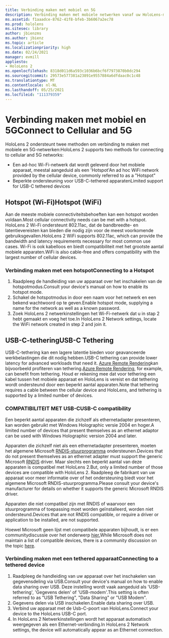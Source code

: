 ```yaml
---
title: Verbinding maken met mobiel en 5G
description: Verbinding maken met mobiele netwerken vanaf uw HoloLens-mixed reality apparaten.
ms.assetid: f1aaadce-8762-41f8-bfeb-3b6067a2ec78
ms.prod: hololens
ms.sitesec: library
author: jbienzms
ms.author: jbienz
ms.topic: article
ms.localizationpriority: high
ms.date: 02/24/2021
manager: evmill
appliesto:
- HoloLens 2
ms.openlocfilehash: 8318d011d6a593c1036b6bcf6f7973870b0dc294
ms.sourcegitcommit: 29573e577381a23891e9557884a6dfdaac0c1c48
ms.translationtype: MT
ms.contentlocale: nl-NL
ms.lasthandoff: 05/25/2021
ms.locfileid: "111379359"
---
```

# <a name="connect-to-cellular-and-5g"></a><span data-ttu-id="dafc1-103">Verbinding maken met mobiel en 5G</span><span class="sxs-lookup"><span data-stu-id="dafc1-103">Connect to Cellular and 5G</span></span>

<span data-ttu-id="dafc1-104">HoloLens 2 ondersteunt twee methoden om verbinding te maken met mobiele en 5G-netwerken:</span><span class="sxs-lookup"><span data-stu-id="dafc1-104">HoloLens 2 supports two methods for connecting to cellular and 5G networks:</span></span>

- <span data-ttu-id="dafc1-105">Een ad-hoc Wi-Fi-netwerk dat wordt geleverd door het mobiele apparaat, meestal aangeduid als een 'Hotspot'</span><span class="sxs-lookup"><span data-stu-id="dafc1-105">An ad hoc WiFi network provided by the cellular device, commonly referred to as a "Hotspot"</span></span>
- <span data-ttu-id="dafc1-106">Beperkte ondersteuning voor USB-C-tethered apparaten</span><span class="sxs-lookup"><span data-stu-id="dafc1-106">Limited support for USB-C tethered devices</span></span>

## <a name="hotspot-wifi"></a><span data-ttu-id="dafc1-107">Hotspot (Wi-Fi)</span><span class="sxs-lookup"><span data-stu-id="dafc1-107">Hotspot (WiFi)</span></span>

<span data-ttu-id="dafc1-108">Aan de meeste mobiele connectiviteitsbehoeften kan een hotspot worden voldaan.</span><span class="sxs-lookup"><span data-stu-id="dafc1-108">Most cellular connectivity needs can be met with a hotspot.</span></span> <span data-ttu-id="dafc1-109">HoloLens 2 Wi-Fi ondersteunt 802.11ac, dat de bandbreedte- en latentievereisten kan bieden die nodig zijn voor de meest voorkomende gebruiksgevallen.</span><span class="sxs-lookup"><span data-stu-id="dafc1-109">HoloLens 2 WiFi supports 802.11ac, which can provide the bandwidth and latency requirements necessary for most common use cases.</span></span> <span data-ttu-id="dafc1-110">Wi-Fi is ook kabelloos en biedt compatibiliteit met het grootste aantal mobiele apparaten.</span><span class="sxs-lookup"><span data-stu-id="dafc1-110">WiFi is also cable-free and offers compatibility with the largest number of cellular devices.</span></span>

### <a name="connecting-to-a-hotspot"></a><span data-ttu-id="dafc1-111">Verbinding maken met een hotspot</span><span class="sxs-lookup"><span data-stu-id="dafc1-111">Connecting to a Hotspot</span></span>

1. <span data-ttu-id="dafc1-112">Raadpleeg de handleiding van uw apparaat over het inschakelen van de hotspotmodus.</span><span class="sxs-lookup"><span data-stu-id="dafc1-112">Consult your device's manual on how to enable its hotspot mode.</span></span>
1. <span data-ttu-id="dafc1-113">Schakel de hotspotmodus in door een naam voor het netwerk en een bekend wachtwoord op te geven.</span><span class="sxs-lookup"><span data-stu-id="dafc1-113">Enable hotspot mode, supplying a name for the network as well as a known password.</span></span>
1. <span data-ttu-id="dafc1-114">Zoek HoloLens 2 netwerkinstellingen het Wi-Fi-netwerk dat u in stap 2 hebt gemaakt en voeg het toe.</span><span class="sxs-lookup"><span data-stu-id="dafc1-114">In HoloLens 2 Network settings, locate the WiFi network created in step 2 and join it.</span></span>

## <a name="usb-c-tethering"></a><span data-ttu-id="dafc1-115">USB-C-tethering</span><span class="sxs-lookup"><span data-stu-id="dafc1-115">USB-C Tethering</span></span>

<span data-ttu-id="dafc1-116">USB-C-tethering kan een lagere latentie bieden voor geavanceerde werkbelastingen die dit nodig hebben.</span><span class="sxs-lookup"><span data-stu-id="dafc1-116">USB-C tethering can provide lower latency for advanced workloads that need it.</span></span> <span data-ttu-id="dafc1-117">[Azure Remote Rendering](https://azure.microsoft.com/services/remote-rendering)kan bijvoorbeeld profiteren van tethering.</span><span class="sxs-lookup"><span data-stu-id="dafc1-117">[Azure Remote Rendering](https://azure.microsoft.com/services/remote-rendering), for example, can benefit from tethering.</span></span> <span data-ttu-id="dafc1-118">Houd er rekening mee dat voor tethering een kabel tussen het mobiele apparaat en HoloLens is vereist en dat tethering wordt ondersteund door een beperkt aantal apparaten.</span><span class="sxs-lookup"><span data-stu-id="dafc1-118">Note that tethering requires a cable between the cellular device and HoloLens, and tethering is supported by a limited number of devices.</span></span>

### <a name="usb-c-compatibility"></a><span data-ttu-id="dafc1-119">COMPATIBILITEIT MET USB-C</span><span class="sxs-lookup"><span data-stu-id="dafc1-119">USB-C compatibility</span></span>

<span data-ttu-id="dafc1-120">Een beperkt aantal apparaten die zichzelf als ethernetadapter presenteren, kan worden gebruikt met Windows Holographic versie 2004 en hoger.</span><span class="sxs-lookup"><span data-stu-id="dafc1-120">A limited number of devices that present themselves as an ethernet adaptor can be used with Windows Holographic version 2004 and later.</span></span>

<span data-ttu-id="dafc1-121">Apparaten die zichzelf niet als een ethernetadapter presenteren, moeten het algemene Microsoft [RNDIS-stuurprogramma](https://docs.microsoft.com/windows-hardware/drivers/network/overview-of-remote-ndis--rndis-) ondersteunen.</span><span class="sxs-lookup"><span data-stu-id="dafc1-121">Devices that do not present themselves as an ethernet adapter must support the generic Microsoft [RNDIS](https://docs.microsoft.com/windows-hardware/drivers/network/overview-of-remote-ndis--rndis-) driver.</span></span> <span data-ttu-id="dafc1-122">Maar slechts een beperkt aantal van deze apparaten is compatibel met HoloLens 2.</span><span class="sxs-lookup"><span data-stu-id="dafc1-122">But, only a limited number of those devices are compatible with HoloLens 2.</span></span> <span data-ttu-id="dafc1-123">Raadpleeg de fabrikant van uw apparaat voor meer informatie over of het ondersteuning biedt voor het algemene Microsoft RNDIS-stuurprogramma.</span><span class="sxs-lookup"><span data-stu-id="dafc1-123">Please consult your device's manufacturer for details on whether it supports the generic Microsoft RNDIS driver.</span></span>

<span data-ttu-id="dafc1-124">Apparaten die niet compatibel zijn met RNDIS of waarvoor een stuurprogramma of toepassing moet worden geïnstalleerd, worden niet ondersteund.</span><span class="sxs-lookup"><span data-stu-id="dafc1-124">Devices that are not RNDIS compatible, or require a driver or application to be installed, are not supported.</span></span>

<span data-ttu-id="dafc1-125">Hoewel Microsoft geen lijst met compatibele apparaten bijhoudt, is er een communitydiscussie over het onderwerp [hier.](https://aka.ms/HLCommunityCell)</span><span class="sxs-lookup"><span data-stu-id="dafc1-125">While Microsoft does not maintain a list of compatible devices, there is a community discussion on the topic [here](https://aka.ms/HLCommunityCell).</span></span>

### <a name="connecting-to-a-tethered-device"></a><span data-ttu-id="dafc1-126">Verbinding maken met een tethered apparaat</span><span class="sxs-lookup"><span data-stu-id="dafc1-126">Connecting to a tethered device</span></span>

1. <span data-ttu-id="dafc1-127">Raadpleeg de handleiding van uw apparaat over het inschakelen van gegevensdeling via USB.</span><span class="sxs-lookup"><span data-stu-id="dafc1-127">Consult your device's manual on how to enable data sharing over USB.</span></span> <span data-ttu-id="dafc1-128">Deze instelling wordt vaak aangeduid als 'USB-tethering', 'Gegevens delen' of 'USB-modem'.</span><span class="sxs-lookup"><span data-stu-id="dafc1-128">This setting is often referred to as "USB Tethering", "Data Sharing" or "USB Modem".</span></span>
1. <span data-ttu-id="dafc1-129">Gegevens delen via USB inschakelen.</span><span class="sxs-lookup"><span data-stu-id="dafc1-129">Enable data sharing over USB.</span></span>
1. <span data-ttu-id="dafc1-130">Verbind uw apparaat met de Usb-C-poort van HoloLens.</span><span class="sxs-lookup"><span data-stu-id="dafc1-130">Connect your device to the HoloLens USB-C port.</span></span>
1. <span data-ttu-id="dafc1-131">In HoloLens 2 Netwerkinstellingen wordt het apparaat automatisch weergegeven als een Ethernet-verbinding.</span><span class="sxs-lookup"><span data-stu-id="dafc1-131">In HoloLens 2 Network settings, the device will automatically appear as an Ethernet connection.</span></span>
